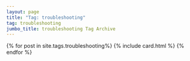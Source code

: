 ```yaml
---
layout: page
title: "Tag: troubleshooting"
tag: troubleshooting
jumbo_title: troubleshooting Tag Archive
---
```

<div class="row">
{% for post in site.tags.troubleshooting%}
{% include card.html %}
{% endfor %}
</div>